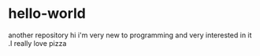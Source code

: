 # hello-world
another repository
hi i'm very new to programming and very interested in it .I really love pizza
